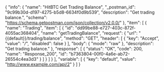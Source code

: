 {
  "info": {
    "name": "HitBTC Get Trading Balance",
    "_postman_id": "9c99b30d-d197-4275-b5d8-6634f0d9b539",
    "description": "Get trading balance.",
    "schema": "https://schema.getpostman.com/json/collection/v2.0.0/"
  },
  "item": [
    {
      "name": "Trading",
      "item": [
        {
          "id": "dd99be88-e727-403c-872f-4055ac368404",
          "name": "getTradingBalance",
          "request": {
            "url": "{{default}}/trading/balance",
            "method": "GET",
            "header": [
              {
                "key": "Accept",
                "value": "*/*",
                "disabled": false
              }
            ],
            "body": {
              "mode": "raw"
            },
            "description": "Get trading balance."
          },
          "response": [
            {
              "status": "OK",
              "code": 200,
              "name": "Response_200",
              "id": "b7363804-00f0-4a6e-ab72-26554c4ea3d3"
            }
          ]
        }
      ]
    }
  ],
  "variable": [
    {
      "key": "default",
      "value": "http://www.example.com/api/2"
    }
  ]
}